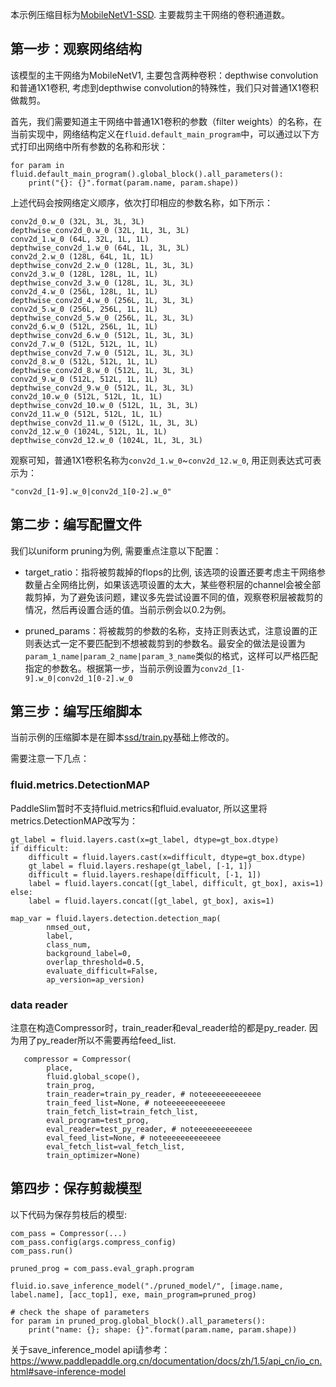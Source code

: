 本示例压缩目标为[MobileNetV1-SSD](https://github.com/PaddlePaddle/models/tree/develop/PaddleCV/ssd). 主要裁剪主干网络的卷积通道数。

## 第一步：观察网络结构

该模型的主干网络为MobileNetV1, 主要包含两种卷积：depthwise convolution和普通1X1卷积, 考虑到depthwise convolution的特殊性，我们只对普通1X1卷积做裁剪。

首先，我们需要知道主干网络中普通1X1卷积的参数（filter weights）的名称，在当前实现中，网络结构定义在`fluid.default_main_program`中，可以通过以下方式打印出网络中所有参数的名称和形状：

```
for param in fluid.default_main_program().global_block().all_parameters():
    print("{}: {}".format(param.name, param.shape))
```

上述代码会按网络定义顺序，依次打印相应的参数名称，如下所示：

```
conv2d_0.w_0 (32L, 3L, 3L, 3L)
depthwise_conv2d_0.w_0 (32L, 1L, 3L, 3L)
conv2d_1.w_0 (64L, 32L, 1L, 1L)
depthwise_conv2d_1.w_0 (64L, 1L, 3L, 3L)
conv2d_2.w_0 (128L, 64L, 1L, 1L)
depthwise_conv2d_2.w_0 (128L, 1L, 3L, 3L)
conv2d_3.w_0 (128L, 128L, 1L, 1L)
depthwise_conv2d_3.w_0 (128L, 1L, 3L, 3L)
conv2d_4.w_0 (256L, 128L, 1L, 1L)
depthwise_conv2d_4.w_0 (256L, 1L, 3L, 3L)
conv2d_5.w_0 (256L, 256L, 1L, 1L)
depthwise_conv2d_5.w_0 (256L, 1L, 3L, 3L)
conv2d_6.w_0 (512L, 256L, 1L, 1L)
depthwise_conv2d_6.w_0 (512L, 1L, 3L, 3L)
conv2d_7.w_0 (512L, 512L, 1L, 1L)
depthwise_conv2d_7.w_0 (512L, 1L, 3L, 3L)
conv2d_8.w_0 (512L, 512L, 1L, 1L)
depthwise_conv2d_8.w_0 (512L, 1L, 3L, 3L)
conv2d_9.w_0 (512L, 512L, 1L, 1L)
depthwise_conv2d_9.w_0 (512L, 1L, 3L, 3L)
conv2d_10.w_0 (512L, 512L, 1L, 1L)
depthwise_conv2d_10.w_0 (512L, 1L, 3L, 3L)
conv2d_11.w_0 (512L, 512L, 1L, 1L)
depthwise_conv2d_11.w_0 (512L, 1L, 3L, 3L)
conv2d_12.w_0 (1024L, 512L, 1L, 1L)
depthwise_conv2d_12.w_0 (1024L, 1L, 3L, 3L)

```

观察可知，普通1X1卷积名称为`conv2d_1.w_0`~`conv2d_12.w_0`, 用正则表达式可表示为：

```
"conv2d_[1-9].w_0|conv2d_1[0-2].w_0"
```

## 第二步：编写配置文件

我们以uniform pruning为例, 需要重点注意以下配置：

- target_ratio：指将被剪裁掉的flops的比例, 该选项的设置还要考虑主干网络参数量占全网络比例，如果该选项设置的太大，某些卷积层的channel会被全部裁剪掉，为了避免该问题，建议多先尝试设置不同的值，观察卷积层被裁剪的情况，然后再设置合适的值。当前示例会以0.2为例。

- pruned_params：将被裁剪的参数的名称，支持正则表达式，注意设置的正则表达式一定不要匹配到不想被裁剪到的参数名。最安全的做法是设置为`param_1_name|param_2_name|param_3_name`类似的格式，这样可以严格匹配指定的参数名。根据第一步，当前示例设置为`conv2d_[1-9].w_0|conv2d_1[0-2].w_0`


## 第三步：编写压缩脚本

当前示例的压缩脚本是在脚本[ssd/train.py](https://github.com/PaddlePaddle/models/blob/develop/PaddleCV/ssd/train.py)基础上修改的。

需要注意一下几点：

### fluid.metrics.DetectionMAP

 PaddleSlim暂时不支持fluid.metrics和fluid.evaluator, 所以这里将metrics.DetectionMAP改写为：

```
gt_label = fluid.layers.cast(x=gt_label, dtype=gt_box.dtype)
if difficult:
    difficult = fluid.layers.cast(x=difficult, dtype=gt_box.dtype)
    gt_label = fluid.layers.reshape(gt_label, [-1, 1])
    difficult = fluid.layers.reshape(difficult, [-1, 1])
    label = fluid.layers.concat([gt_label, difficult, gt_box], axis=1)
else:
    label = fluid.layers.concat([gt_label, gt_box], axis=1)

map_var = fluid.layers.detection.detection_map(
        nmsed_out,
        label,
        class_num,
        background_label=0,
        overlap_threshold=0.5,
        evaluate_difficult=False,
        ap_version=ap_version)
```

### data reader

注意在构造Compressor时，train_reader和eval_reader给的都是py_reader.
因为用了py_reader所以不需要再给feed_list.

```
   compressor = Compressor(
        place,
        fluid.global_scope(),
        train_prog,
        train_reader=train_py_reader, # noteeeeeeeeeeeee
        train_feed_list=None, # noteeeeeeeeeeeee
        train_fetch_list=train_fetch_list,
        eval_program=test_prog,
        eval_reader=test_py_reader, # noteeeeeeeeeeeee
        eval_feed_list=None, # noteeeeeeeeeeeee
        eval_fetch_list=val_fetch_list,
        train_optimizer=None)
```

## 第四步：保存剪裁模型

以下代码为保存剪枝后的模型:

```
com_pass = Compressor(...)
com_pass.config(args.compress_config)
com_pass.run()

pruned_prog = com_pass.eval_graph.program

fluid.io.save_inference_model("./pruned_model/", [image.name, label.name], [acc_top1], exe, main_program=pruned_prog)

# check the shape of parameters
for param in pruned_prog.global_block().all_parameters():
    print("name: {}; shape: {}".format(param.name, param.shape))
```

关于save_inference_model api请参考：https://www.paddlepaddle.org.cn/documentation/docs/zh/1.5/api_cn/io_cn.html#save-inference-model
